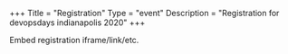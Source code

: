 +++
Title = "Registration"
Type = "event"
Description = "Registration for devopsdays indianapolis 2020"
+++

<div style="width:100%; text-align:left;">

Embed registration iframe/link/etc.
</div></div>
</div>
